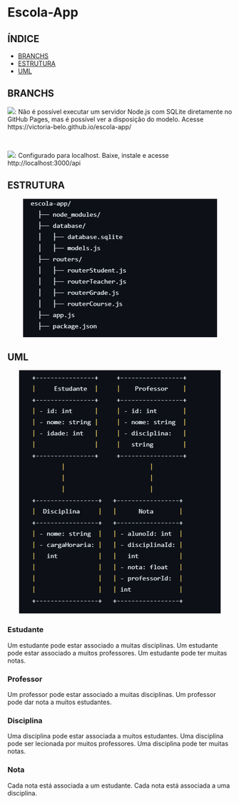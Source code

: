 # Escola-App

## ÍNDICE
- [BRANCHS](#branchs)
- [ESTRUTURA](#estrutura)
- [UML](#uml)

## BRANCHS
<p><img src="https://img.shields.io/badge/MAIN-8A2BE2?logo=git&label=BRANCH&labelColor=white" />: Não é possível executar um servidor Node.js com SQLite diretamente no GitHub Pages, mas é possível ver a disposição do modelo. Acesse https://victoria-belo.github.io/escola-app/ </p>
<br>
<p><img src="https://img.shields.io/badge/DEV-8A2BE2?logo=git&label=BRANCH&labelColor=white" />: Configurado para localhost. Baixe, instale e acesse http://localhost:3000/api </p>

## ESTRUTURA
<p align="center"><img src="swagger-ui-dist/estrutura.png" /></p>

## UML
<p align="center"><img src="swagger-ui-dist/uml.png" /></p>

### Estudante
Um estudante pode estar associado a muitas disciplinas.
Um estudante pode estar associado a muitos professores.
Um estudante pode ter muitas notas.

### Professor
Um professor pode estar associado a muitas disciplinas.
Um professor pode dar nota a muitos estudantes.

### Disciplina
Uma disciplina pode estar associada a muitos estudantes.
Uma disciplina pode ser lecionada por muitos professores.
Uma disciplina pode ter muitas notas.

### Nota
Cada nota está associada a um estudante.
Cada nota está associada a uma disciplina.
